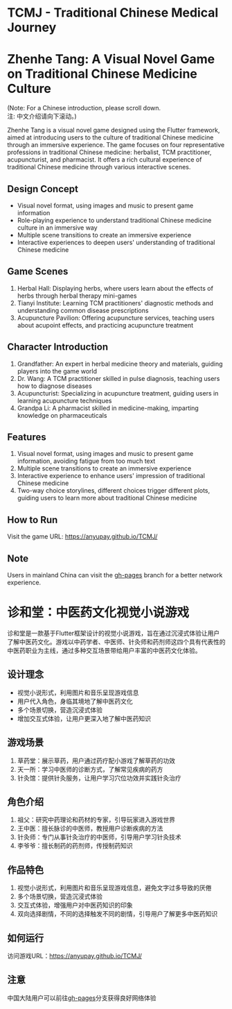 # TCMJ - Traditional Chinese Medical Journey

# Zhenhe Tang: A Visual Novel Game on Traditional Chinese Medicine Culture
(Note: For a Chinese introduction, please scroll down.  
注: 中文介绍请向下滚动。)

Zhenhe Tang is a visual novel game designed using the Flutter framework, aimed at introducing users to the culture of traditional Chinese medicine through an immersive experience. The game focuses on four representative professions in traditional Chinese medicine: herbalist, TCM practitioner, acupuncturist, and pharmacist. It offers a rich cultural experience of traditional Chinese medicine through various interactive scenes.

## Design Concept

- Visual novel format, using images and music to present game information
- Role-playing experience to understand traditional Chinese medicine culture in an immersive way
- Multiple scene transitions to create an immersive experience
- Interactive experiences to deepen users' understanding of traditional Chinese medicine

## Game Scenes

1. Herbal Hall: Displaying herbs, where users learn about the effects of herbs through herbal therapy mini-games
2. Tianyi Institute: Learning TCM practitioners' diagnostic methods and understanding common disease prescriptions
3. Acupuncture Pavilion: Offering acupuncture services, teaching users about acupoint effects, and practicing acupuncture treatment

## Character Introduction

1. Grandfather: An expert in herbal medicine theory and materials, guiding players into the game world
2. Dr. Wang: A TCM practitioner skilled in pulse diagnosis, teaching users how to diagnose diseases
3. Acupuncturist: Specializing in acupuncture treatment, guiding users in learning acupuncture techniques
4. Grandpa Li: A pharmacist skilled in medicine-making, imparting knowledge on pharmaceuticals

## Features

1. Visual novel format, using images and music to present game information, avoiding fatigue from too much text
2. Multiple scene transitions to create an immersive experience
3. Interactive experience to enhance users' impression of traditional Chinese medicine
4. Two-way choice storylines, different choices trigger different plots, guiding users to learn more about traditional Chinese medicine

## How to Run
Visit the game URL: https://anyupay.github.io/TCMJ/

## Note
Users in mainland China can visit the [gh-pages](https://github.com/Anyupay/TCMJ/tree/gh-pages) branch for a better network experience.

# 诊和堂：中医药文化视觉小说游戏

诊和堂是一款基于Flutter框架设计的视觉小说游戏，旨在通过沉浸式体验让用户了解中医药文化。游戏以中药学者、中医师、针灸师和药剂师这四个具有代表性的中医药职业为主线，通过多种交互场景带给用户丰富的中医药文化体验。

## 设计理念

- 视觉小说形式，利用图片和音乐呈现游戏信息
- 用户代入角色，身临其境地了解中医药文化
- 多个场景切换，营造沉浸式体验
- 增加交互式体验，让用户更深入地了解中医药知识

## 游戏场景

1. 草药堂：展示草药，用户通过药疗配小游戏了解草药的功效
2. 天一所：学习中医师的诊断方式，了解常见疾病的药方
3. 针灸馆：提供针灸服务，让用户学习穴位功效并实践针灸治疗

## 角色介绍

1. 祖父：研究中药理论和药材的专家，引导玩家进入游戏世界
2. 王中医：擅长脉诊的中医师，教授用户诊断疾病的方法
3. 针灸师：专门从事针灸治疗的中医师，引导用户学习针灸技术
4. 李爷爷：擅长制药的药剂师，传授制药知识

## 作品特色

1. 视觉小说形式，利用图片和音乐呈现游戏信息，避免文字过多导致的厌倦
2. 多个场景切换，营造沉浸式体验
3. 交互式体验，增强用户对中医药知识的印象
4. 双向选择剧情，不同的选择触发不同的剧情，引导用户了解更多中医药知识

## 如何运行
访问游戏URL：https://anyupay.github.io/TCMJ/

## 注意
中国大陆用户可以前往[gh-pages](https://github.com/Anyupay/TCMJ/tree/gh-pages)分支获得良好网络体验
